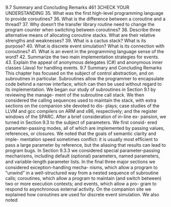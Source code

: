 9.7 Summary and Concluding Remarks
461
3CHECK YOUR UNDERSTANDING
35. What was the ﬁrst high-level programming language to provide coroutines?
36. What is the difference between a coroutine and a thread?
37. Why doesn’t the transfer library routine need to change the program counter
when switching between coroutines?
38. Describe three alternative means of allocating coroutine stacks. What are their
relative strengths and weaknesses?
39. What is a cactus stack? What is its purpose?
40. What is discrete event simulation? What is its connection with coroutines?
41. What is an event in the programming language sense of the word?
42. Summarize the two main implementation strategies for events.
43. Explain the appeal of anonymous delegates (C#) and anonymous inner classes
(Java) for handling events.
9.7
Summary and Concluding Remarks
This chapter has focused on the subject of control abstraction, and on subroutines
in particular. Subroutines allow the programmer to encapsulate code behind a
narrow interface, which can then be used without regard to its implementation.
We began our study of subroutines in Section 9.1 by reviewing the manage-
ment of the subroutine call stack. We then considered the calling sequences used
to maintain the stack, with extra sections on the companion site devoted to dis-
plays; case studies of the LLVM and gcc compilers on ARM and x86, respectively;
and the register windows of the SPARC. After a brief consideration of in-line ex-
pansion, we turned in Section 9.3 to the subject of parameters. We ﬁrst consid-
ered parameter-passing modes, all of which are implemented by passing values,
references, or closures. We noted that the goals of semantic clarity and imple-
mentation speed sometimes conﬂict: it is usually most efﬁcient to pass a large
parameter by reference, but the aliasing that results can lead to program bugs.
In Section 9.3.3 we considered special parameter-passing mechanisms, including
default (optional) parameters, named parameters, and variable-length parameter
lists.
In the ﬁnal three major sections we considered exception-handling mecha-
nisms, which allow a program to “unwind” in a well-structured way from a nested
sequence of subroutine calls; coroutines, which allow a program to maintain (and
switch between) two or more execution contexts; and events, which allow a pro-
gram to respond to asynchronous external activity. On the companion site we
explained how coroutines are used for discrete event simulation. We also noted
